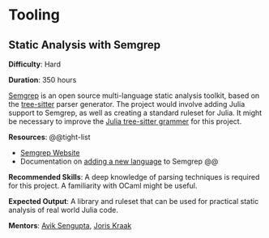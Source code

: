 # Tooling

## Static Analysis with Semgrep

**Difficulty**: Hard

**Duration**: 350 hours

[Semgrep](https://semgrep.dev/) is an open source multi-language static analysis toolkit, based on the [tree-sitter](https://tree-sitter.github.io/tree-sitter/) parser generator. The project would involve adding Julia support to Semgrep, as well as creating a standard ruleset for Julia. It might be necessary to improve the [Julia tree-sitter grammer](https://github.com/tree-sitter/tree-sitter-julia) for this project. 

**Resources**:
@@tight-list
* [Semgrep Website](https://semgrep.dev/) 
* Documentation on [adding a new language](https://semgrep.dev/docs/contributing/adding-a-language/) to Semgrep
@@

**Recommended Skills**: A deep knowledge of parsing techniques is required for this project. A familiarity with OCaml might be useful. 

**Expected Output**: A library and ruleset that can be used for practical static analysis of real world Julia code. 

**Mentors**: [Avik Sengupta](https://github.com/aviks/), [Joris Kraak](https://github.com/bauglir)
